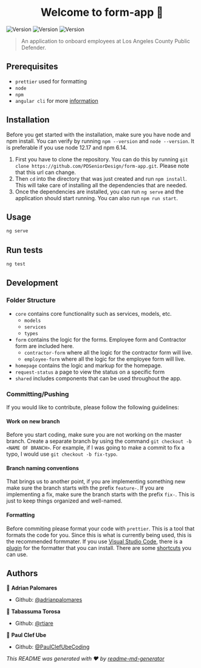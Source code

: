<h1 align="center">Welcome to form-app 👋</h1>
<p>
  <img alt="Version" src="https://img.shields.io/badge/node-12.17.0-brightgreen" />
  <img alt="Version" src="https://img.shields.io/badge/npm-6.14.4-brightgreen" />
  <img alt="Version" src="https://img.shields.io/badge/Angular%20CLI-10.1.3-brightgreen" />
 </p>

> An application to onboard employees at Los Angeles County Public Defender.

## Prerequisites

- `prettier` used for formatting
- `node`
- `npm`
- `angular cli` for more [information](https://cli.angular.io/)

## Installation

Before you get started with the installation, make sure you have node and npm install. You can verify by running `npm --version` and `node --version`. It is preferable if you use node 12.17 and npm 6.14.

1. First you have to clone the repository. You can do this by running `git clone https://github.com/PDSeniorDesign/form-app.git`. Please note that this url can change.
2. Then `cd` into the directory that was just created and run `npm install`. This will take care of installing all the dependencies that are needed.
3. Once the dependencies are installed, you can run `ng serve` and the application should start running. You can also run `npm run start`.

## Usage

```sh
ng serve
```

## Run tests

```sh
ng test
```

## Development

### Folder Structure

- `core` contains core functionality such as services, models, etc.
  - `models`
  - `services`
  - `types`
- `form` contains the logic for the forms. Employee form and Contractor form are included here.
  - `contractor-form` where all the logic for the contractor form will live.
  - `employee-form` where all the logic for the employee form will live.
- `homepage` contains the logic and markup for the homepage.
- `request-status` a page to view the status on a specific form
- `shared` includes components that can be used throughout the app.

### Committing/Pushing

If you would like to contribute, please follow the following guidelines:

#### Work on new branch

Before you start coding, make sure you are not working on the master branch. Create a separate branch by using the command `git checkout -b <NAME OF BRANCH>`. For example, if I was going to make a commit to fix a typo, I would use `git checkout -b fix-typo`.

#### Branch naming conventions

That brings us to another point, if you are implementing something new make sure the branch starts with the prefix `feature-`. If you are implementing a fix, make sure the branch starts with the prefix `fix-`. This is just to keep things organized and well-named.

#### Formatting

Before commiting please format your code with `prettier`. This is a tool that formats the code for you. Since this is what is currently being used, this is the recommended formmater. If you use [Visual Studio Code](https://code.visualstudio.com/Download), there is a [plugin](https://marketplace.visualstudio.com/items?itemName=esbenp.prettier-vscode) for the formatter that you can install. There are some [shortcuts](https://stackoverflow.com/questions/29973357/how-do-you-format-code-in-visual-studio-code-vscode) you can use.

## Authors

👤 **Adrian Palomares**

- Github: [@adrianpalomares](https://github.com/adrianpalomares)

👤 **Tabassuma Torosa**

- Github: [@rtiare](https://github.com/rtiare)

👤 **Paul Clef Ube**

- Github: [@PaulClefUbeCoding](https://github.com/PaulClefUbeCoding)

_This README was generated with ❤️ by [readme-md-generator](https://github.com/kefranabg/readme-md-generator)_
